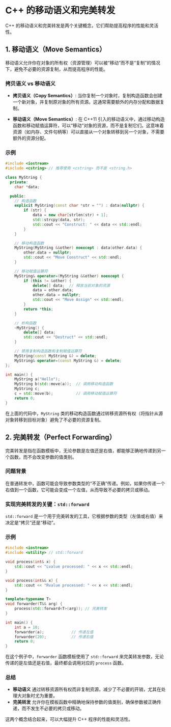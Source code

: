 
# C++ 的移动语义和完美转发

C++ 的移动语义和完美转发是两个关键概念，它们帮助提高程序的性能和灵活性。

## 1. 移动语义（Move Semantics）
移动语义允许你在对象的所有权（资源管理）可以被“移动”而不是“复制”的情况下，避免不必要的资源复制，从而提高程序的性能。

### 拷贝语义 vs 移动语义

- **拷贝语义（Copy Semantics）**: 当你复制一个对象时，复制构造函数会创建一个新对象，并复制原对象的所有资源。这通常需要额外的内存分配和数据复制。

- **移动语义（Move Semantics）**: 在 C++11 引入的移动语义中，通过移动构造函数和移动赋值运算符，可以“移动”对象的资源，而不是复制它们。这意味着资源（如内存、文件句柄等）可以直接从一个对象转移到另一个对象，不需要额外的资源分配。

### 示例

```cpp
#include <iostream>
#include <cstring> // 推荐使用 <cstring> 而不是 <string.h>

class MyString {
  private:
    char *data;

  public:
    // 构造函数
    explicit MyString(const char *str = "") : data(nullptr) {
        if (str) {
            data = new char[strlen(str) + 1];
            std::strcpy(data, str);
            std::cout << "Construct: " << data << std::endl;
        }
    }

    // 移动构造函数
    MyString(MyString &&other) noexcept : data(other.data) {
        other.data = nullptr;
        std::cout << "Move Construct" << std::endl;
    }

    // 移动赋值运算符
    MyString& operator=(MyString &&other) noexcept {
        if (this != &other) {
            delete[] data;  // 释放当前对象的资源
            data = other.data;
            other.data = nullptr;
            std::cout << "Move Assign" << std::endl;
        }
        return *this;
    }

    // 析构函数
    ~MyString() {
        delete[] data;
        std::cout << "Destruct" << std::endl;
    }

    // 禁用复制构造函数和复制赋值运算符
    MyString(const MyString &) = delete;
    MyString& operator=(const MyString &) = delete;
};

int main() {
    MyString a("Hello");
    MyString b(std::move(a));  // 调用移动构造函数
    MyString c;
    c = std::move(b);          // 调用移动赋值运算符
    return 0;
}

```

在上面的代码中，`MyString` 类的移动构造函数通过转移资源所有权（将指针从源对象转移到目标对象）避免了不必要的资源复制。

## 2. 完美转发（Perfect Forwarding）
完美转发是指在函数模板中，无论参数是左值还是右值，都能够正确地传递到另一个函数，而不会改变参数的值类别。

### 问题背景
在普通转发中，函数可能会导致参数类型的“不正确”传递。例如，如果你传递一个右值到一个函数，它可能会变成一个左值，从而导致不必要的拷贝或移动。

### 实现完美转发的关键：`std::forward`
`std::forward` 是一个用于完美转发的工具，它根据参数的类型（左值或右值）来决定是“拷贝”还是“移动”。

### 示例

```cpp
#include <iostream>
#include <utility> // std::forward

void process(int& x) {
    std::cout << "Lvalue processed: " << x << std::endl;
}

void process(int&& x) {
    std::cout << "Rvalue processed: " << x << std::endl;
}

template<typename T>
void forwarder(T&& arg) {
    process(std::forward<T>(arg)); // 完美转发
}

int main() {
    int a = 10;
    forwarder(a);            // 传递左值
    forwarder(20);           // 传递右值
    return 0;
}
```

在这个例子中，`forwarder` 函数模板使用了 `std::forward` 来完美转发参数，无论传递的是左值还是右值，最终都会调用对应的 `process` 函数。

### 总结
- **移动语义** 通过转移资源所有权而非复制资源，减少了不必要的开销，尤其在处理大对象时尤为重要。
- **完美转发** 允许你在模板函数中精确地保持参数的值类别，确保参数被正确传递，而不发生不必要的拷贝或移动。

这两个概念结合起来，可以大幅提升 C++ 程序的性能和灵活性。
